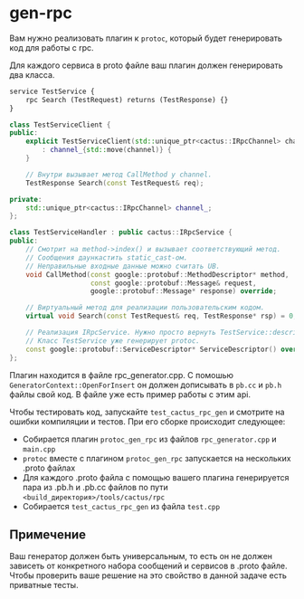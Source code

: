 # gen-rpc

Вам нужно реализовать плагин к `protoc`, который будет генерировать
код для работы с rpc.

Для каждого сервиса в proto файле ваш плагин должен генерировать два класса.

```proto
service TestService {
    rpc Search (TestRequest) returns (TestResponse) {}
}
```

```c++
class TestServiceClient {
public:
    explicit TestServiceClient(std::unique_ptr<cactus::IRpcChannel> channel)
        : channel_{std::move(channel)} {
    }

    // Внутри вызывает метод CallMethod у сhannel.
    TestResponse Search(const TestRequest& req);

private:
    std::unique_ptr<cactus::IRpcChannel> channel_;
};

class TestServiceHandler : public cactus::IRpcService {
public:
    // Смотрит на method->index() и вызывает соответствующий метод.
    // Сообщения даункастить static_cast-ом.
    // Неправильные входные данные можно считать UB.
    void CallMethod(const google::protobuf::MethodDescriptor* method,
                    const google::protobuf::Message& request,
                    google::protobuf::Message* response) override;

    // Виртуальный метод для реализации пользовательским кодом.
    virtual void Search(const TestRequest& req, TestResponse* rsp) = 0;

    // Реализация IRpcService. Нужно просто вернуть TestService::descriptor();
    // Класс TestService уже генерирует protoc.
    const google::protobuf::ServiceDescriptor* ServiceDescriptor() override;
};
```

Плагин находится в файле rpc_generator.cpp. С помошью `GeneratorContext::OpenForInsert`
он должен дописывать в `pb.cc` и `pb.h` файлы свой код. В файле уже есть пример работы с этим api.

Чтобы тестировать код, запускайте `test_cactus_rpc_gen` и смотрите на ошибки компиляции и тестов.
При его сборке происходит следующее:
* Собирается плагин `protoc_gen_rpc` из файлов `rpc_generator.cpp` и `main.cpp`
* `protoc` вместе с плагином `protoc_gen_rpc` запускается на нескольких .proto файлах
* Для каждого .proto файла с помощью вашего плагина генерируется пара из .pb.h и .pb.cc
файлов по пути `<build_директория>/tools/cactus/rpc`
* Собирается `test_cactus_rpc_gen` из файла `test.cpp`

## Примечение
Ваш генератор должен быть универсальным, то есть он не должен зависеть от конкретного
набора сообщений и сервисов в .proto файле. Чтобы проверить ваше решение на это свойство
в данной задаче есть приватные тесты.

